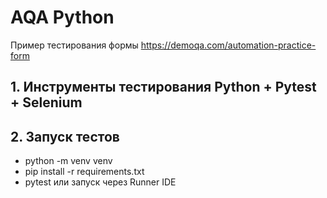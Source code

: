 # AQA Python 

Пример тестирования формы https://demoqa.com/automation-practice-form

## 1. Инструменты тестирования Python + Pytest + Selenium
## 2. Запуск тестов
- python -m venv venv 
- pip install -r requirements.txt
- pytest или запуск через Runner IDE

